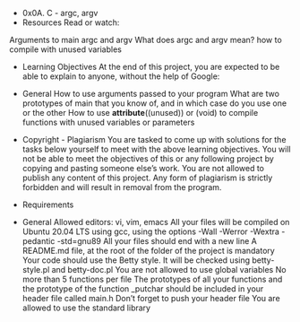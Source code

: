 * 0x0A. C - argc, argv
* Resources
Read or watch:

Arguments to main
argc and argv
What does argc and argv mean?
how to compile with unused variables
* Learning Objectives
At the end of this project, you are expected to be able to explain to anyone, without the help of Google:

* General
How to use arguments passed to your program
What are two prototypes of main that you know of, and in which case do you use one or the other
How to use __attribute__((unused)) or (void) to compile functions with unused variables or parameters
* Copyright - Plagiarism
You are tasked to come up with solutions for the tasks below yourself to meet with the above learning objectives.
You will not be able to meet the objectives of this or any following project by copying and pasting someone else’s work.
You are not allowed to publish any content of this project.
Any form of plagiarism is strictly forbidden and will result in removal from the program.
* Requirements
* General
Allowed editors: vi, vim, emacs
All your files will be compiled on Ubuntu 20.04 LTS using gcc, using the options -Wall -Werror -Wextra -pedantic -std=gnu89
All your files should end with a new line
A README.md file, at the root of the folder of the project is mandatory
Your code should use the Betty style. It will be checked using betty-style.pl and betty-doc.pl
You are not allowed to use global variables
No more than 5 functions per file
The prototypes of all your functions and the prototype of the function _putchar should be included in your header file called main.h
Don’t forget to push your header file
You are allowed to use the standard library
